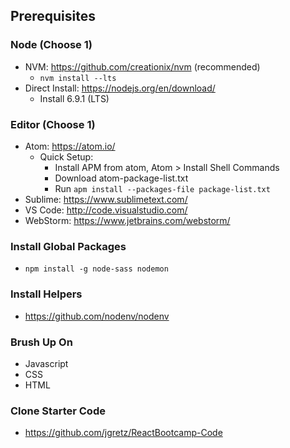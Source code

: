 ## Prerequisites
### Node (Choose 1)
* NVM: https://github.com/creationix/nvm (recommended)
    * ``` nvm install --lts ```
* Direct Install: https://nodejs.org/en/download/
    * Install 6.9.1 (LTS)

### Editor (Choose 1)
* Atom: https://atom.io/
    * Quick Setup:
        * Install APM from atom, Atom > Install Shell Commands
        * Download atom-package-list.txt
        * Run ``` apm install --packages-file package-list.txt ```
* Sublime: https://www.sublimetext.com/
* VS Code: http://code.visualstudio.com/
* WebStorm: https://www.jetbrains.com/webstorm/

### Install Global Packages
* ``` npm install -g node-sass nodemon ```

### Install Helpers
* https://github.com/nodenv/nodenv

### Brush Up On
* Javascript
* CSS
* HTML

### Clone Starter Code
* https://github.com/jgretz/ReactBootcamp-Code
